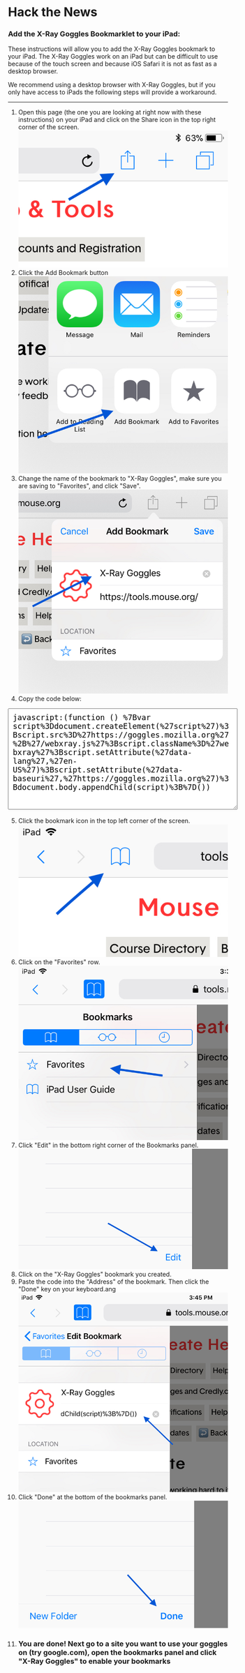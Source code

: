 # Hack the News

### Add the X-Ray Goggles Bookmarklet to your iPad:

These instructions will allow you to add the X-Ray Goggles bookmark to your iPad. The X-Ray Goggles work on an iPad but can be difficult to use because of the touch screen and because iOS Safari it is not as fast as a desktop browser.

We recommend using a desktop browser with X-Ray Goggles, but if you only have access to iPads the following steps will provide a workaround.

* * *

1.  Open this page (the one you are looking at right now with these instructions) on your iPad and click on the Share icon in the top right corner of the screen.
![](/images/share-icon.jpeg)
2.  Click the Add Bookmark button
![](/images/add-bookmark.jpeg)
3.  Change the name of the bookmark to "X-Ray Goggles", make sure you are saving to "Favorites", and click "Save".
![](/images/x-ray-gogles-save.jpeg)
4.  Copy the code below:
<textarea style="width: 100%; min-height: 12em; font-size: 125%; padding: 10px;">javascript:(function () %7Bvar script%3Ddocument.createElement(%27script%27)%3Bscript.src%3D%27https://goggles.mozilla.org%27%2B%27/webxray.js%27%3Bscript.className%3D%27webxray%27%3Bscript.setAttribute(%27data-lang%27,%27en-US%27)%3Bscript.setAttribute(%27data-baseuri%27,%27https://goggles.mozilla.org%27)%3Bdocument.body.appendChild(script)%3B%7D())</textarea>
5.  Click the bookmark icon in the top left corner of the screen.
![](/images/bookmarks-icon.jpeg)
6.  Click on the "Favorites" row.
![](/images/favorites.jpeg)
7.  Click "Edit" in the bottom right corner of the Bookmarks panel.
![](/images/edit-bookmarks.jpeg)
8.  Click on the "X-Ray Goggles" bookmark you created.
9.  Paste the code into the "Address" of the bookmark. Then click the "Done" key on your keyboard.ang
![](/images/paste-code.jpeg)
10.  Click "Done" at the bottom of the bookmarks panel.
![](/images/done-editing.jpeg)
11.  ### You are done! Next go to a site you want to use your goggles on (try google.com), open the bookmarks panel and click "X-Ray Goggles" to enable your bookmarks